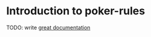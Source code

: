 # Introduction to poker-rules

TODO: write [great documentation](http://jacobian.org/writing/what-to-write/)
